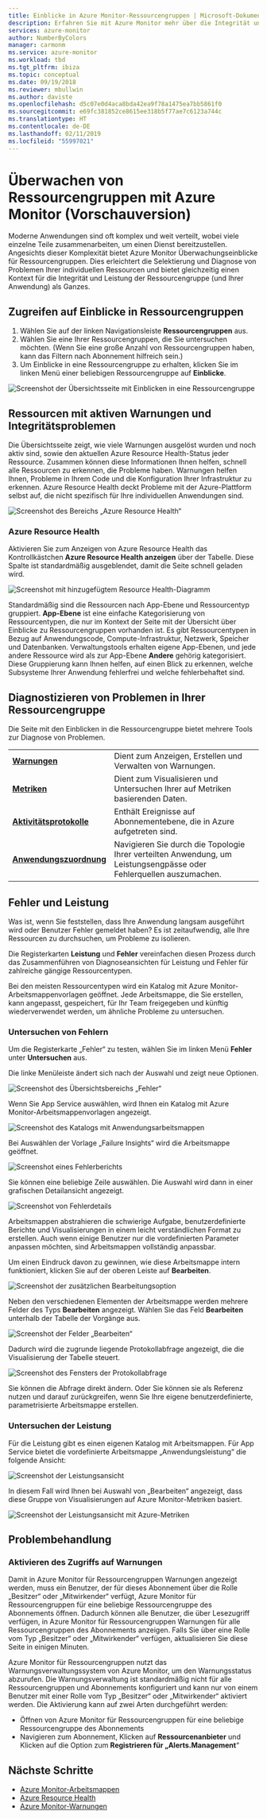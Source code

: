 ```yaml
---
title: Einblicke in Azure Monitor-Ressourcengruppen | Microsoft-Dokumentation
description: Erfahren Sie mit Azure Monitor mehr über die Integrität und Leistung Ihrer verteilten Anwendungen und Dienste auf Ressourcengruppenebene.
services: azure-monitor
author: NumberByColors
manager: carmonm
ms.service: azure-monitor
ms.workload: tbd
ms.tgt_pltfrm: ibiza
ms.topic: conceptual
ms.date: 09/19/2018
ms.reviewer: mbullwin
ms.author: daviste
ms.openlocfilehash: d5c07e0d4aca8bda42ea9f78a1475ea7bb5861f0
ms.sourcegitcommit: e69fc381852ce8615ee318b5f77ae7c6123a744c
ms.translationtype: HT
ms.contentlocale: de-DE
ms.lasthandoff: 02/11/2019
ms.locfileid: "55997021"
---
```

# <a name="monitor-resource-groups-with-azure-monitor-preview"></a>Überwachen von Ressourcengruppen mit Azure Monitor (Vorschauversion)

Moderne Anwendungen sind oft komplex und weit verteilt, wobei viele einzelne Teile zusammenarbeiten, um einen Dienst bereitzustellen. Angesichts dieser Komplexität bietet Azure Monitor Überwachungseinblicke für Ressourcengruppen. Dies erleichtert die Selektierung und Diagnose von Problemen Ihrer individuellen Ressourcen und bietet gleichzeitig einen Kontext für die Integrität und Leistung der Ressourcengruppe (und Ihrer Anwendung) als Ganzes.

## <a name="access-insights-for-resource-groups"></a>Zugreifen auf Einblicke in Ressourcengruppen

1. Wählen Sie auf der linken Navigationsleiste **Ressourcengruppen** aus.
2. Wählen Sie eine Ihrer Ressourcengruppen, die Sie untersuchen möchten. (Wenn Sie eine große Anzahl von Ressourcengruppen haben, kann das Filtern nach Abonnement hilfreich sein.)
3. Um Einblicke in eine Ressourcengruppe zu erhalten, klicken Sie im linken Menü einer beliebigen Ressourcengruppe auf **Einblicke**.

![Screenshot der Übersichtsseite mit Einblicken in eine Ressourcengruppe](./media/resource-group-insights/0001-overview.png)

## <a name="resources-with-active-alerts-and-health-issues"></a>Ressourcen mit aktiven Warnungen und Integritätsproblemen

Die Übersichtsseite zeigt, wie viele Warnungen ausgelöst wurden und noch aktiv sind, sowie den aktuellen Azure Resource Health-Status jeder Ressource. Zusammen können diese Informationen Ihnen helfen, schnell alle Ressourcen zu erkennen, die Probleme haben. Warnungen helfen Ihnen, Probleme in Ihrem Code und die Konfiguration Ihrer Infrastruktur zu erkennen. Azure Resource Health deckt Probleme mit der Azure-Plattform selbst auf, die nicht spezifisch für Ihre individuellen Anwendungen sind.

![Screenshot des Bereichs „Azure Resource Health“](./media/resource-group-insights/0002-overview.png)

### <a name="azure-resource-health"></a>Azure Resource Health

Aktivieren Sie zum Anzeigen von Azure Resource Health das Kontrollkästchen **Azure Resource Health anzeigen** über der Tabelle. Diese Spalte ist standardmäßig ausgeblendet, damit die Seite schnell geladen wird.

![Screenshot mit hinzugefügtem Resource Health-Diagramm](./media/resource-group-insights/0003-overview.png)

Standardmäßig sind die Ressourcen nach App-Ebene und Ressourcentyp gruppiert. **App-Ebene** ist eine einfache Kategorisierung von Ressourcentypen, die nur im Kontext der Seite mit der Übersicht über Einblicke zu Ressourcengruppen vorhanden ist. Es gibt Ressourcentypen in Bezug auf Anwendungscode, Compute-Infrastruktur, Netzwerk, Speicher und Datenbanken. Verwaltungstools erhalten eigene App-Ebenen, und jede andere Ressource wird als zur App-Ebene **Andere** gehörig kategorisiert. Diese Gruppierung kann Ihnen helfen, auf einen Blick zu erkennen, welche Subsysteme Ihrer Anwendung fehlerfrei und welche fehlerbehaftet sind.

## <a name="diagnose-issues-in-your-resource-group"></a>Diagnostizieren von Problemen in Ihrer Ressourcengruppe

Die Seite mit den Einblicken in die Ressourcengruppe bietet mehrere Tools zur Diagnose von Problemen.

   |         |          |
   | ---------------- |:-----|
   | [**Warnungen**](https://docs.microsoft.com/azure/monitoring-and-diagnostics/monitoring-overview-unified-alerts)      |  Dient zum Anzeigen, Erstellen und Verwalten von Warnungen. |
   | [**Metriken**](https://docs.microsoft.com/azure/monitoring-and-diagnostics/monitoring-overview-metrics) | Dient zum Visualisieren und Untersuchen Ihrer auf Metriken basierenden Daten.    |
   | [**Aktivitätsprotokolle**](https://docs.microsoft.com/azure/monitoring-and-diagnostics/monitoring-overview-activity-logs) | Enthält Ereignisse auf Abonnementebene, die in Azure aufgetreten sind.  |
   | [**Anwendungszuordnung**](https://docs.microsoft.com/azure/application-insights/app-insights-app-map) | Navigieren Sie durch die Topologie Ihrer verteilten Anwendung, um Leistungsengpässe oder Fehlerquellen auszumachen. |

## <a name="failures-and-performance"></a>Fehler und Leistung

Was ist, wenn Sie feststellen, dass Ihre Anwendung langsam ausgeführt wird oder Benutzer Fehler gemeldet haben? Es ist zeitaufwendig, alle Ihre Ressourcen zu durchsuchen, um Probleme zu isolieren.

Die Registerkarten **Leistung** und **Fehler** vereinfachen diesen Prozess durch das Zusammenführen von Diagnoseansichten für Leistung und Fehler für zahlreiche gängige Ressourcentypen.

Bei den meisten Ressourcentypen wird ein Katalog mit Azure Monitor-Arbeitsmappenvorlagen geöffnet. Jede Arbeitsmappe, die Sie erstellen, kann angepasst, gespeichert, für Ihr Team freigegeben und künftig wiederverwendet werden, um ähnliche Probleme zu untersuchen.

### <a name="investigate-failures"></a>Untersuchen von Fehlern

Um die Registerkarte „Fehler“ zu testen, wählen Sie im linken Menü **Fehler** unter **Untersuchen** aus.

Die linke Menüleiste ändert sich nach der Auswahl und zeigt neue Optionen.

![Screenshot des Übersichtsbereichs „Fehler“](./media/resource-group-insights/00004-failures.png)

Wenn Sie App Service auswählen, wird Ihnen ein Katalog mit Azure Monitor-Arbeitsmappenvorlagen angezeigt.

![Screenshot des Katalogs mit Anwendungsarbeitsmappen](./media/resource-group-insights/0005-failure-insights-workbook.png)

Bei Auswählen der Vorlage „Failure Insights“ wird die Arbeitsmappe geöffnet.

![Screenshot eines Fehlerberichts](./media/resource-group-insights/0006-failure-visual.png)

Sie können eine beliebige Zeile auswählen. Die Auswahl wird dann in einer grafischen Detailansicht angezeigt.

![Screenshot von Fehlerdetails](./media/resource-group-insights/0007-failure-details.png)

Arbeitsmappen abstrahieren die schwierige Aufgabe, benutzerdefinierte Berichte und Visualisierungen in einem leicht verständlichen Format zu erstellen. Auch wenn einige Benutzer nur die vordefinierten Parameter anpassen möchten, sind Arbeitsmappen vollständig anpassbar.

Um einen Eindruck davon zu gewinnen, wie diese Arbeitsmappe intern funktioniert, klicken Sie auf der oberen Leiste auf **Bearbeiten**.

![Screenshot der zusätzlichen Bearbeitungsoption](./media/resource-group-insights/0008-failure-edit.png)

Neben den verschiedenen Elementen der Arbeitsmappe werden mehrere Felder des Typs **Bearbeiten** angezeigt. Wählen Sie das Feld **Bearbeiten** unterhalb der Tabelle der Vorgänge aus.

![Screenshot der Felder „Bearbeiten“](./media/resource-group-insights/0009-failure-edit-graph.png)

Dadurch wird die zugrunde liegende Protokollabfrage angezeigt, die die Visualisierung der Tabelle steuert.

 ![Screenshot des Fensters der Protokollabfrage](./media/resource-group-insights/0010-failure-edit-query.png)

Sie können die Abfrage direkt ändern. Oder Sie können sie als Referenz nutzen und darauf zurückgreifen, wenn Sie Ihre eigene benutzerdefinierte, parametrisierte Arbeitsmappe erstellen.

### <a name="investigate-performance"></a>Untersuchen der Leistung

Für die Leistung gibt es einen eigenen Katalog mit Arbeitsmappen. Für App Service bietet die vordefinierte Arbeitsmappe „Anwendungsleistung“ die folgende Ansicht:

 ![Screenshot der Leistungsansicht](./media/resource-group-insights/0011-performance.png)

In diesem Fall wird Ihnen bei Auswahl von „Bearbeiten“ angezeigt, dass diese Gruppe von Visualisierungen auf Azure Monitor-Metriken basiert.

 ![Screenshot der Leistungsansicht mit Azure-Metriken](./media/resource-group-insights/0012-performance-metrics.png)

## <a name="troubleshooting"></a>Problembehandlung

### <a name="enabling-access-to-alerts"></a>Aktivieren des Zugriffs auf Warnungen

Damit in Azure Monitor für Ressourcengruppen Warnungen angezeigt werden, muss ein Benutzer, der für dieses Abonnement über die Rolle „Besitzer“ oder „Mitwirkender“ verfügt, Azure Monitor für Ressourcengruppen für eine beliebige Ressourcengruppe des Abonnements öffnen. Dadurch können alle Benutzer, die über Lesezugriff verfügen, in Azure Monitor für Ressourcengruppen Warnungen für alle Ressourcengruppen des Abonnements anzeigen. Falls Sie über eine Rolle vom Typ „Besitzer“ oder „Mitwirkender“ verfügen, aktualisieren Sie diese Seite in einigen Minuten.

Azure Monitor für Ressourcengruppen nutzt das Warnungsverwaltungssystem von Azure Monitor, um den Warnungsstatus abzurufen. Die Warnungsverwaltung ist standardmäßig nicht für alle Ressourcengruppen und Abonnements konfiguriert und kann nur von einem Benutzer mit einer Rolle vom Typ „Besitzer“ oder „Mitwirkender“ aktiviert werden. Die Aktivierung kann auf zwei Arten durchgeführt werden:
* Öffnen von Azure Monitor für Ressourcengruppen für eine beliebige Ressourcengruppe des Abonnements
* Navigieren zum Abonnement, Klicken auf **Ressourcenanbieter** und Klicken auf die Option zum **Registrieren für „Alerts.Management**“

## <a name="next-steps"></a>Nächste Schritte

- [Azure Monitor-Arbeitsmappen](https://docs.microsoft.com/azure/application-insights/app-insights-usage-workbooks)
- [Azure Resource Health](https://docs.microsoft.com/azure/service-health/resource-health-overview)
- [Azure Monitor-Warnungen](https://docs.microsoft.com/azure/monitoring-and-diagnostics/monitoring-overview-unified-alerts)
